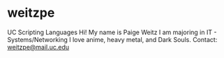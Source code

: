 # weitzpe
UC Scripting Languages
Hi! My name is Paige Weitz
I am majoring in IT - Systems/Networking
I love anime, heavy metal, and Dark Souls.
Contact: weitzpe@mail.uc.edu

